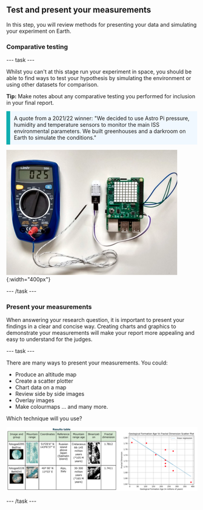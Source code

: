 ## Test and present your measurements

In this step, you will review methods for presenting your data and simulating your experiment on Earth. 

### Comparative testing

--- task ---

Whilst you can't at this stage run your experiment in space, you should be able to find ways to test your hypothesis by simulating the environment or using other datasets for comparison. 

**Tip:** Make notes about any comparative testing you performed for inclusion in your final report. 

<p style="border-left: solid; border-width:10px; border-color: #0faeb0; background-color: aliceblue; padding: 10px;">
A quote from a 2021/22 winner: "We decided to use Astro Pi pressure, humidity and temperature sensors to monitor the main ISS environmental parameters. We built greenhouses and a darkroom on Earth to simulate the conditions."
</p>

![DHT22 calibration setup on the RaspberryPi 3B.](images/stress-test.png){:width="400px"}

--- /task ---

### Present your measurements

When answering your research question, it is important to present your findings in a clear and concise way. Creating charts and graphics to demonstrate your measurements will make your report more appealing and easy to understand for the judges. 

--- task ---

There are many ways to present your measurements. You could: 
+ Produce an altitude map
+ Create a scatter plotter
+ Chart data on a map
+ Review side by side images 
+ Overlay images
+ Make colourmaps
... and many more. 

Which technique will you use? 

![Side by side images of a results table and a scatter plot chart.](images/table-scatter.png)

--- /task ---